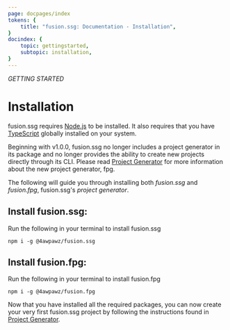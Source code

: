 ```yaml
---
page: docpages/index
tokens: {
    title: "fusion.ssg: Documentation - Installation",
}
docindex: {
    topic: gettingstarted,
    subtopic: installation,
}
---
```


<em>GETTING STARTED</em>

# Installation

<p class="info">fusion.ssg requires <a href="https://nodejs.org/en">Node.js</a> to be installed. It also requires that you have <a href="https://www.typescriptlang.org/">TypeScript</a> globally installed on your system.</p>

<p class="info">Beginning with v1.0.0, fusion.ssg no longer includes a project generator in its package and no longer provides the ability to create new projects directly through its CLI. Please read <a href="{baseURL}/docs/{docsCurrentVersion}/projectgenerator">Project Generator</a> for more information about the new project generator, fpg.</p>

The following will guide you through installing both _fusion.ssg_ and _fusion.fpg_, fusion.ssg's _project generator_.

## Install fusion.ssg:

Run the following in your terminal to install fusion.ssg

```shell
npm i -g @4awpawz/fusion.ssg
```


## Install fusion.fpg:

Run the following in your terminal to install fusion.fpg

```shell
npm i -g @4awpawz/fusion.fpg
```

<p class="info">Now that you have installed all the required packages, you can now create your very first fusion.ssg project by following the instructions found in  <a href="{baseURL}/docs/{docsCurrentVersion}/projectgenerator">Project Generator</a>.</p>
